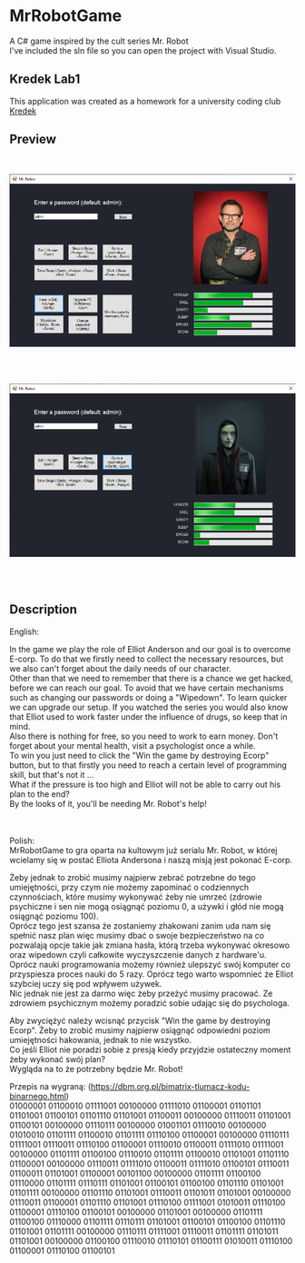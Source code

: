 # MrRobotGame 

A C# game inspired by the cult series Mr. Robot<br>
I've included the sln file so you can open the project with Visual Studio.

## Kredek Lab1

This application was created as a homework for a university coding club [Kredek](https://www.facebook.com/KNKredek)

## Preview
<br>

![S1](./git_images/s1.png)

<br><br>

![S1](./git_images/s2.png)

<br>
<br>

## Description

English:

In the game we play the role of Elliot Anderson and our goal is to overcome E-corp.
To do that we firstly need to collect the necessary resources, but we also can't forget about the daily needs of our character.<br>
Other than that we need to remember that there is a chance we get hacked, before we can reach our goal. To avoid that we have certain mechanisms such as changing our passwords or doing a "Wipedown". To learn quicker we can upgrade our setup. If you watched the series you would also know that Elliot used to work faster under the influence of drugs, so keep that in mind.<br>Also there is nothing for free, so you need to work to earn money. Don't forget about your mental health, visit a psychologist once a while.<br>To win you just need to click the "Win the game by destroying Ecorp" button, but to that firstly you need to reach a certain level of programming skill, but that's not it ... <br>
What if the pressure is too high and Elliot will not be able to carry out his plan to the end?<br>
By the looks of it, you'll be needing Mr. Robot's help! <br>

<br><br>
Polish:<br>
MrRobotGame to gra oparta na kultowym już serialu Mr. Robot, w której wcielamy się w postać Elliota Andersona i naszą misją jest pokonać E-corp.

Żeby jednak to zrobić musimy najpierw zebrać potrzebne do tego umiejętności, przy czym nie możemy zapominać o codziennych czynnościach, które musimy wykonywać żeby nie umrzeć (zdrowie psychiczne i sen nie mogą osiągnąć poziomu 0, a używki i głód nie mogą osiągnąć poziomu 100).<br>
Oprócz tego jest szansa że zostaniemy zhakowani zanim uda nam się spełnić nasz plan więc musimy dbać o swoje bezpieczeństwo na co pozwalają opcje takie jak zmiana hasła, którą trzeba wykonywać okresowo oraz wipedown czyli całkowite wyczyszczenie danych z hardware'u.<br>
Oprócz nauki programowania możemy również ulepszyć swój komputer co przyspiesza proces nauki do 5 razy. Oprócz tego warto wspomnieć że Elliot szybciej uczy się pod wpływem używek.<br>
Nic jednak nie jest za darmo więc żeby przeżyć musimy pracować. Ze zdrowiem psychicznym możemy poradzić sobie udając się do psychologa.<br>

Aby zwyciężyć należy wcisnąć przycisk "Win the game by destroying Ecorp". Żeby to zrobić musimy najpierw osiągnąć odpowiedni poziom umiejętności hakowania, jednak to nie wszystko.<br>
Co jeśli Elliot nie poradzi sobie z presją kiedy przyjdzie ostateczny moment żeby wykonać swój plan?<br>
Wygląda na to że potrzebny będzie Mr. Robot!<br>

Przepis na wygraną: (https://dbm.org.pl/bimatrix-tlumacz-kodu-binarnego.html)<br>
01000001 01100010 01111001 00100000 01111010 01100001 01101101 01101001 01100101 01101110 01101001 01100011 00100000 01110011 01101001 01100101 00100000 01110111 00100000 01001101 01110010 00100000 01010010 01101111 01100010 01101111 01110100 01100001 00100000 01110111 01111001 01110011 01110100 01100001 01110010 01100011 01111010 01111001 00100000 01101111 01100100 01110010 01101111 01100010 01101001 01101110 01100001 00100000 01110011 01111010 01100011 01111010 01100101 01110011 01100011 01101001 01100001 00101100 00100000 01101111 01100100 01110000 01101111 01110111 01101001 01100101 01100100 01101110 01101001 01101111 00100000 01101110 01101001 01110011 01101011 01101001 00100000 01110011 01100001 01101110 01101001 01110100 01111001 01010011 01110100 01100001 01110100 01100101 00100000 01101001 00100000 01101111 01100100 01110000 01101111 01110111 01101001 01100101 01100100 01101110 01101001 01101111 00100000 01110111 01111001 01110011 01101111 01101011 01101001 00100000 01100100 01110010 01110101 01100111 01010011 01110100 01100001 01110100 01100101
